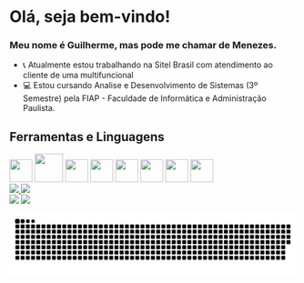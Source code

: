 # Olá, seja bem-vindo!

### Meu nome é Guilherme, mas pode me chamar de Menezes.

- :telephone_receiver: Atualmente estou trabalhando na Sitel Brasil com atendimento ao cliente de uma multifuncional
- :computer: Estou cursando Analise e Desenvolvimento de Sistemas (3º Semestre) pela FIAP - Faculdade de Informática e Administração Paulista.

## Ferramentas e Linguagens
<div>
<img src="https://cdn.jsdelivr.net/gh/devicons/devicon/icons/vscode/vscode-original.svg" width="40" height="40"/>
<img src="https://cdn.jsdelivr.net/gh/devicons/devicon/icons/pycharm/pycharm-plain-wordmark.svg"  width="50" height="50"/>
<img src="https://cdn.jsdelivr.net/gh/devicons/devicon/icons/jupyter/jupyter-original-wordmark.svg" width="40" height="40"/>

<img src="https://cdn.jsdelivr.net/gh/devicons/devicon/icons/html5/html5-original-wordmark.svg" width="40" height="40"/>
<img src="https://cdn.jsdelivr.net/gh/devicons/devicon/icons/css3/css3-plain-wordmark.svg" width="40" height="40"/>
<img src="https://cdn.jsdelivr.net/gh/devicons/devicon/icons/javascript/javascript-original.svg" width="40" height="40"/>

<img src="https://cdn.jsdelivr.net/gh/devicons/devicon/icons/java/java-original.svg" width="40" height="40" />
<img src="https://cdn.jsdelivr.net/gh/devicons/devicon/icons/python/python-original.svg" width="40" height="40"/>
<div/>  

<div>
<a href="https://github.com/GuilhermeMenezesSilva">
<img height="180em" src="https://github-readme-stats.vercel.app/api/top-langs/?username=GuilhermeMenezesSilva&layout=compact&langs_count=7&theme=dracula"/>
<img height="180em" src="https://github-readme-stats.vercel.app/api?username=GuilhermeMenezesSilva&show_icons=true&theme=dracula&include_all_commits=true&count_private=true"/>
</div>

<div>
<a href = "guissilvamenezes@gmail.com"><img src="https://img.shields.io/badge/Gmail-D14836?style=for-the-badge&logo=gmail&logoColor=white" target="_blank"></a>
<a href="https://www.linkedin.com/in/guilherme-menezes-0b186b232" target="_blank"><img src="https://img.shields.io/badge/-LinkedIn-%230077B5?style=for-the-badge&logo=linkedin&logoColor=white" target="_blank"></a>   
</div>
  
![Snake animation](https://github.com/GuilhermeMenezesSilva/GuilhermeMenezesSilva/blob/output/github-contribution-grid-snake.svg)
